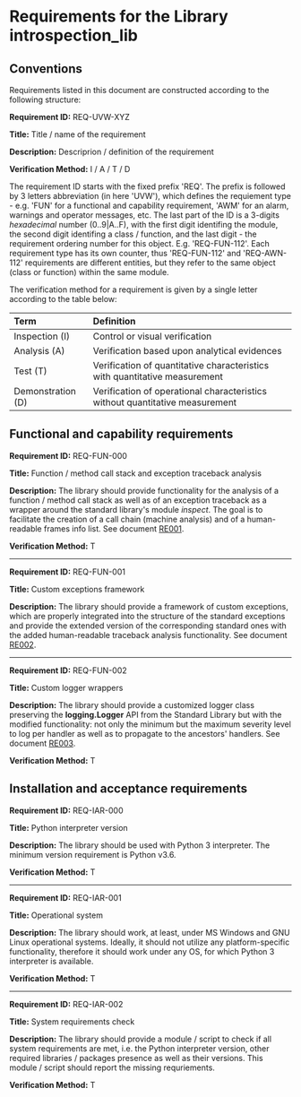 # Requirements for the Library introspection_lib

## Conventions

Requirements listed in this document are constructed according to the following structure:

**Requirement ID:** REQ-UVW-XYZ

**Title:** Title / name of the requirement

**Description:** Descriprion / definition of the requirement

**Verification Method:** I / A / T / D

The requirement ID starts with the fixed prefix 'REQ'. The prefix is followed by 3 letters abbreviation (in here 'UVW'), which defines the requiement type - e.g. 'FUN' for a functional and capability requirement, 'AWM' for an alarm, warnings and operator messages, etc. The last part of the ID is a 3-digits *hexadecimal* number (0..9|A..F), with the first digit identifing the module, the second digit identifing a class / function, and the last digit - the requirement ordering number for this object. E.g. 'REQ-FUN-112'. Each requirement type has its own counter, thus 'REQ-FUN-112' and 'REQ-AWN-112' requirements are different entities, but they refer to the same object (class or function) within the same module.

The verification method for a requirement is given by a single letter according to the table below:

| **Term**          | **Definition**                                                               |
| :---------------- | :--------------------------------------------------------------------------- |
| Inspection (I)    | Control or visual verification                                               |
| Analysis (A)      | Verification based upon analytical evidences                                 |
| Test (T)          | Verification of quantitative characteristics with quantitative measurement   |
| Demonstration (D) | Verification of operational characteristics without quantitative measurement |

## Functional and capability requirements

**Requirement ID:** REQ-FUN-000

**Title:** Function / method call stack and exception traceback analysis

**Description:** The library should provide functionality for the analysis of a function / method call stack as well as of an exception traceback as a wrapper around the standard library's module *inspect*. The goal is to facilitate the creation of a call chain (machine analysis) and of a human-readable frames info list. See document [RE001](./RE001_traceback_requirements.md).

**Verification Method:** T

---

**Requirement ID:** REQ-FUN-001

**Title:** Custom exceptions framework

**Description:** The library should provide a framework of custom exceptions, which are properly integrated into the structure of the standard exceptions and provide the extended version of the corresponding standard ones with the added human-readable traceback analysis functionality. See document [RE002](./RE002_base_exceptions_requirements.md).

---

**Requirement ID:** REQ-FUN-002

**Title:** Custom logger wrappers

**Description:** The library should provide a customized logger class preserving the **logging.Logger** API from the Standard Library but with the modified functionality: not only the minimum but the maximum severity level to log per handler as well as to propagate to the ancestors' handlers. See document [RE003](./RE003_logging_requirements.md).

**Verification Method:** T

## Installation and acceptance requirements

**Requirement ID:** REQ-IAR-000

**Title:** Python interpreter version

**Description:** The library should be used with Python 3 interpreter. The minimum version requirement is Python v3.6.

**Verification Method:** T

---

**Requirement ID:** REQ-IAR-001

**Title:** Operational system

**Description:** The library should work, at least, under MS Windows and GNU Linux operational systems. Ideally, it should not utilize any platform-specific functionality, therefore it should work under any OS, for which Python 3 interpreter is available.

**Verification Method:** T

---

**Requirement ID:** REQ-IAR-002

**Title:** System requirements check

**Description:** The library should provide a module / script to check if all system requirements are met, i.e. the Python interpreter version, other required libraries / packages presence as well as their versions. This module / script should report the missing requriements.

**Verification Method:** T
